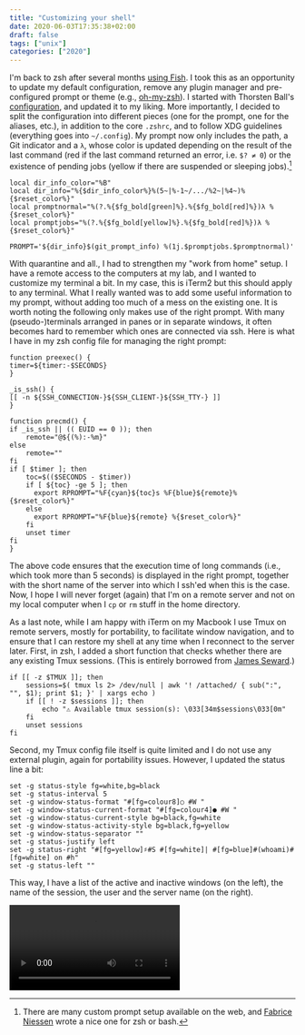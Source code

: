 ```yaml
---
title: "Customizing your shell"
date: 2020-06-03T17:35:38+02:00
draft: false
tags: ["unix"]
categories: ["2020"]
---
```


I'm back to zsh after several months [using Fish](/post/fish-shell). I took this as an opportunity to update my default configuration, remove any plugin manager and pre-configured prompt or theme (e.g., [oh-my-zsh](https://ohmyz.sh)). I started with Thorsten Ball's [configuration](https://github.com/mrnugget/dotfiles), and updated it to my liking. More importantly, I decided to split the configuration into different pieces (one for the prompt, one for the aliases, etc.), in addition to the core `.zshrc`, and to follow XDG guidelines (everything goes into `~/.config`). My prompt now only includes the path, a Git indicator and a `λ`, whose color is updated depending on the result of the last command (red if the last command returned an error, i.e. `$? ≠ 0`) or the existence of pending jobs (yellow if there are suspended or sleeping jobs).[^1]

```shell
local dir_info_color="%B"
local dir_info="%{$dir_info_color%}%(5~|%-1~/.../%2~|%4~)%{$reset_color%}"
local promptnormal="%(?.%{$fg_bold[green]%}.%{$fg_bold[red]%})λ %{$reset_color%}"
local promptjobs="%(?.%{$fg_bold[yellow]%}.%{$fg_bold[red]%})λ %{$reset_color%}"

PROMPT='${dir_info}$(git_prompt_info) %(1j.$promptjobs.$promptnormal)'
```

With quarantine and all., I had to strengthen my "work from home" setup. I have a remote access to the computers at my lab, and I wanted to customize my terminal a bit. In my case, this is iTerm2 but this should apply to any terminal. What I really wanted was to add some useful information to my prompt, without adding too much of a mess on the existing one. It is worth noting the following only makes use of the right prompt. With many (pseudo-)terminals arranged in panes or in separate windows, it often becomes hard to remember which ones are connected via ssh. Here is what I have in my zsh config file for managing the right prompt:

```shell
function preexec() {
timer=${timer:-$SECONDS}
}

_is_ssh() {
[[ -n ${SSH_CONNECTION-}${SSH_CLIENT-}${SSH_TTY-} ]]
}

function precmd() {
if _is_ssh || (( EUID == 0 )); then
    remote="@${(%):-%m}"
else
    remote=""
fi
if [ $timer ]; then
    toc=$(($SECONDS - $timer))
    if [ ${toc} -ge 5 ]; then
      export RPROMPT="%F{cyan}${toc}s %F{blue}${remote}% {$reset_color%}"
    else
      export RPROMPT="%F{blue}${remote} %{$reset_color%}"
    fi
    unset timer
fi
}
```

The above code ensures that the execution time of long commands (i.e., which took more than 5 seconds) is displayed in the right prompt, together with the short name of the server into which I ssh'ed when this is the case. Now, I hope I will never forget (again) that I'm on a remote server and not on my local computer when I `cp` or `rm` stuff in the home directory.

As a last note, while I am happy with iTerm on my Macbook I use Tmux on remote servers, mostly for portability, to facilitate window navigation, and to ensure that I can restore my shell at any time when I reconnect to the server later. First, in zsh, I added a short function that checks whether there are any existing Tmux sessions. (This is entirely borrowed from [James Seward](https://jamesoff.net/2017/08/26/tmux-configuration.html).)

```shell
if [[ -z $TMUX ]]; then
    sessions=$( tmux ls 2> /dev/null | awk '! /attached/ { sub(":", "", $1); print $1; }' | xargs echo )
    if [[ ! -z $sessions ]]; then
        echo "⚠ Available tmux session(s): \033[34m$sessions\033[0m"
    fi
    unset sessions
fi
```

Second, my Tmux config file itself is quite limited and I do not use any external plugin, again for portability issues. However, I updated the status line a bit:

```shell
set -g status-style fg=white,bg=black
set -g status-interval 5
set -g window-status-format "#[fg=colour8]○ #W "
set -g window-status-current-format "#[fg=colour4]● #W "
set -g window-status-current-style bg=black,fg=white
set -g window-status-activity-style bg=black,fg=yellow
set -g window-status-separator ""
set -g status-justify left
set -g status-right "#[fg=yellow]♯#S #[fg=white]| #[fg=blue]#(whoami)#[fg=white] on #h"
set -g status-left ""
```

This way, I have a list of the active and inactive windows (on the left), the name of the session, the user and the server name (on the right).

<video class="tab" controls>
  <source src="/img/tmuxing.mp4"/>
</video>

[^1]: There are many custom prompt setup available on the web, and [Fabrice Niessen](https://github.com/fniessen/shell-leuven) wrote a nice one for zsh or bash.

